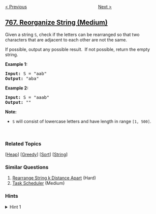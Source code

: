 <!--|This file generated by command(leetcode description); DO NOT EDIT.    |-->
<!--+----------------------------------------------------------------------+-->
<!--|@author    openset <openset.wang@gmail.com>                           |-->
<!--|@link      https://github.com/openset                                 |-->
<!--|@home      https://github.com/openset/leetcode                        |-->
<!--+----------------------------------------------------------------------+-->

[< Previous](../toeplitz-matrix "Toeplitz Matrix")
　　　　　　　　　　　　　　　　
[Next >](../max-chunks-to-make-sorted-ii "Max Chunks To Make Sorted II")

## [767. Reorganize String (Medium)](https://leetcode.com/problems/reorganize-string "重构字符串")

<p>Given a string <code>S</code>, check if the letters can be rearranged so that two characters that are adjacent to each other are not the same.</p>

<p>If possible, output any possible result.&nbsp; If not possible, return the empty string.</p>

<p><strong>Example 1:</strong></p>

<pre>
<strong>Input:</strong> S = &quot;aab&quot;
<strong>Output:</strong> &quot;aba&quot;
</pre>

<p><strong>Example 2:</strong></p>

<pre>
<strong>Input:</strong> S = &quot;aaab&quot;
<strong>Output:</strong> &quot;&quot;
</pre>

<p><strong>Note:</strong></p>

<ul>
	<li><code>S</code> will consist of lowercase letters and have length in range <code>[1, 500]</code>.</li>
</ul>

<p>&nbsp;</p>

### Related Topics
  [[Heap](../../tag/heap/README.md)]
  [[Greedy](../../tag/greedy/README.md)]
  [[Sort](../../tag/sort/README.md)]
  [[String](../../tag/string/README.md)]

### Similar Questions
  1. [Rearrange String k Distance Apart](../rearrange-string-k-distance-apart) (Hard)
  1. [Task Scheduler](../task-scheduler) (Medium)

### Hints
<details>
<summary>Hint 1</summary>
Alternate placing the most common letters.
</details>
